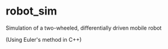 # robot_sim
Simulation of a two-wheeled, differentially driven mobile robot

(Using Euler's method in C++)
